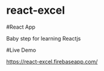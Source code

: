 # react-excel

#React App

Baby step for learning Reactjs

#Live Demo

https://react-excel.firebaseapp.com/
